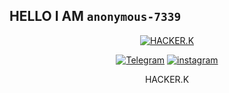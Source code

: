 ## HELLO I AM ```anonymous-7339```

<p align="center"><a href="https://github.com/anonymous-7339><img src="https://github.com/anonymous-739/anonymous-7339/blob/main/IMG/Hack-This-SIte-Basic-9-ngr-5QXatUvRfM.gif"=alt"bt">


<p align="center"><a href="https://github.com/anonymous-73339"><img title="HACKER.K" src="https://github-readme-stats.vercel.app/api?username=anonymous-7339&show_icons=true&include_all_commits=true&theme=chartreuse-dark&cache_seconds=3200"></a>
</p>


<p align="center">
<a href="https://t.me/kri shna"><img title="Telegram" src="https://img.shields.io/badge/Telegram-black?style=for-the-badge&logo=Telegram"></a>
<a href="https://instagram.com/c/krishna_7339_"><img title="instagram" src="https://img.shields.io/badge/instagram-red?style=for-the-badge&logo=instagram"></a>




<p align="center"> HACKER.K
